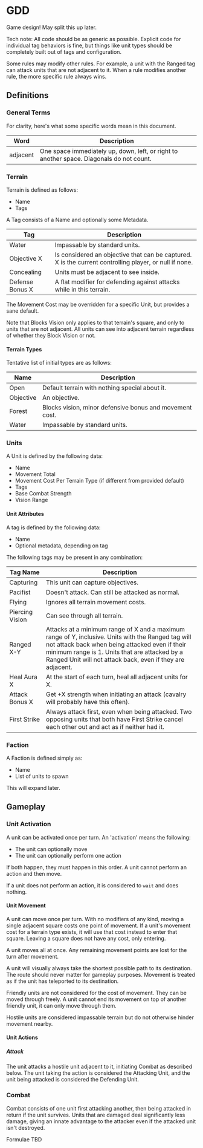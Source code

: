 # GDD

Game design!  May split this up later.

Tech note: All code should be as generic as possible.  Explicit code for individual tag behaviors is fine, but things
like unit types should be completely built out of tags and configuration.

Some rules may modify other rules.  For example, a unit with the Ranged tag can attack units that are not adjacent to
it.  When a rule modifies another rule, the more specific rule always wins.

## Definitions

### General Terms

For clarity, here's what some specific words mean in this document.

| Word         | Description |
|--------------|-------------|
| adjacent     | One space immediately up, down, left, or right to another space.  Diagonals do not count. |

### Terrain

Terrain is defined as follows:

* Name
* Tags

A Tag consists of a Name and optionally some Metadata.

| Tag         | Description |
|-------------|-------------|
| Water       | Impassable by standard units. |
| Objective X | Is considered an objective that can be captured.  X is the current controlling player, or null if none. |
| Concealing  | Units must be adjacent to see inside. |
| Defense Bonus X | A flat modifier for defending against attacks while in this terrain. |

The Movement Cost may be overridden for a specific Unit, but provides a sane default.

Note that Blocks Vision only applies to that terrain's square, and only to units that are not adjacent.
All units can see into adjacent terrain regardless of whether they Block Vision or not.

#### Terrain Types

Tentative list of initial types are as follows:

| Name | Description |
|------|-------------|
| Open | Default terrain with nothing special about it. |
| Objective | An objective. |
| Forest | Blocks vision, minor defensive bonus and movement cost. |
| Water | Impassable by standard units. |

### Units

A Unit is defined by the following data:

* Name
* Movement Total
* Movement Cost Per Terrain Type (if different from provided default)
* Tags
* Base Combat Strength
* Vision Range

#### Unit Attributes

A tag is defined by the following data:

* Name
* Optional metadata, depending on tag

The following tags may be present in any combination:

| Tag Name        | Description |
|-----------------|-------------|
| Capturing       | This unit can capture objectives. |
| Pacifist        | Doesn't attack.  Can still be attacked as normal. |
| Flying          | Ignores all terrain movement costs. |
| Piercing Vision | Can see through all terrain. |
| Ranged X-Y      | Attacks at a minimum range of X and a maximum range of Y, inclusive.  Units with the Ranged tag will not attack back when being attacked even if their minimum range is 1.  Units that are attacked by a Ranged Unit will not attack back, even if they are adjacent. |
| Heal Aura X     | At the start of each turn, heal all adjacent units for X. |
| Attack Bonus X  | Get +X strength when initiating an attack (cavalry will probably have this often). |
| First Strike    | Always attack first, even when being attacked.  Two opposing units that both have First Strike cancel each other out and act as if neither had it. |

### Faction

A Faction is defined simply as:

* Name
* List of units to spawn

This will expand later.

## Gameplay

### Unit Activation

A unit can be activated once per turn.  An 'activation' means the following:

* The unit can optionally move
* The unit can optionally perform one action

If both happen, they must happen in this order.  A unit cannot perform an action and then move.

If a unit does not perform an action, it is considered to `wait` and does nothing.

#### Unit Movement

A unit can move once per turn.  With no modifiers of any kind, moving a single adjacent square costs
one point of movement.  If a unit's movement cost for a terrain type exists, it will use that cost instead
to enter that square.  Leaving a square does not have any cost, only entering.

A unit moves all at once.  Any remaining movement points are lost for the turn after movement.

A unit will visually always take the shortest possible path to its destination.  The route should never matter for
gameplay purposes.  Movement is treated as if the unit has teleported to its destination.

Friendly units are not considered for the cost of movement.  They can be moved through freely.  A unit cannot
end its movement on top of another friendly unit, it can only move through them.

Hostile units are considered impassable terrain but do not otherwise hinder movement nearby.

#### Unit Actions

##### Attack

The unit attacks a hostile unit adjacent to it, initiating Combat as described below.  The unit taking
the action is considered the Attacking Unit, and the unit being attacked is considered the Defending Unit.

### Combat

Combat consists of one unit first attacking another, then being attacked in return if the unit survives.
Units that are damaged deal significantly less damage, giving an innate advantage to the attacker even
if the attacked unit isn't destroyed.

Formulae TBD
